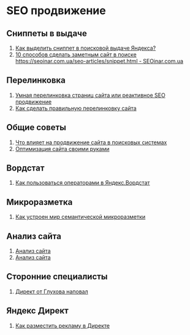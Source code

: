 # SEO продвижение

## Сниппеты в выдаче
1. [Как выделить сниппет в поисковой выдаче Яндекса?](https://siteclinic.ru/blog/external-optimization/snippet-v-yandex/)
2. [10 способов сделать заметным сайт в поиске
https://seoinar.com.ua/seo-articles/snippet.html - SEOinar.com.ua](https://seoinar.com.ua/seo-articles/snippet.html)


## Перелинковка
1. [Умная перелинковка страниц сайта или реактивное SEO продвижение](http://convertmonster.ru/blog/seo-blog/perelinkovka-stranic-sajta-shemy-primery/)
2. [Как сделать правильную перелинковку сайта](http://seosko.ru/kak-sdelat-pravilnuyu-perelinkovku-sajta/)


## Общие советы
1. [Что влияет на продвижение сайта в поисковых системах](http://alextop.ru/sovets/95-prodvizhenie)
2. [Оптимизация сайта своими руками](http://lpgenerator.ru/blog/2014/09/08/optimizaciya-sajta-svoimi-rukami-polnyj-chek-list-po-seo-zadacham/)


## Вордстат
1. [Как пользоваться операторами в Яндекс.Вордстат](http://inetandwork.ru/semanticheskoe-yadro/kak-polzovatsya-operatorami-v-yandeks-vordstat.html/)


## Микроразметка
1. [Как устроен мир семантической микроразметки](https://habrahabr.ru/company/yandex/blog/211638/)


## Анализ сайта
1. [Анализ сайта](http://pr-cy.ru/analysis/)
2. [Анализ сайта](http://analiz-saita.net/)


## Сторонние специалисты
1. [Директ от Глухова наповал](https://xn-----8kchedhxtn4ads4act8a.xn--p1ai/?yclid=301030172514059821)

## Яндекс Директ
1. [Как разместить рекламу в Директе](https://yandex.ru/adv/edu/direct-start)
